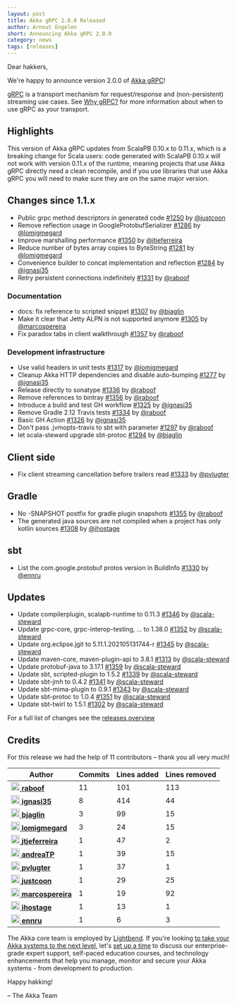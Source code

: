 ```yaml
---
layout: post
title: Akka gRPC 2.0.0 Released
author: Arnout Engelen
short: Announcing Akka gRPC 2.0.0
category: news
tags: [releases]
---
```


Dear hakkers,

We're happy to announce version 2.0.0 of [Akka gRPC](https://doc.akka.io/docs/akka-grpc/)!

[gRPC](https://grpc.io/) is a transport mechanism for request/response and
(non-persistent) streaming use cases. See
[Why gRPC?](https://doc.akka.io/docs/akka-grpc/current/whygrpc.html) for more 
information about when to use gRPC as your transport.

## Highlights

This version of Akka gRPC updates from ScalaPB 0.10.x to 0.11.x, which is a
breaking change for Scala users: code generated with ScalaPB 0.10.x will not
work with version 0.11.x of the runtime, meaning projects that use Akka gRPC
directly need a clean recompile, and if you use libraries that use Akka gRPC
you will need to make sure they are on the same major version.

## Changes since 1.1.x

- Public grpc method descriptors in generated code [#1250](https://github.com/akka/akka-grpc/issues/1250) by [@justcoon](https://github.com/justcoon)
- Remove reflection usage in GoogleProtobufSerializer [#1286](https://github.com/akka/akka-grpc/issues/1286) by [@lomigmegard](https://github.com/lomigmegard)
- Improve marshalling performance [#1350](https://github.com/akka/akka-grpc/issues/1350) by [@jtjeferreira](https://github.com/jtjeferreira)
- Reduce number of bytes array copies to ByteString [#1281](https://github.com/akka/akka-grpc/issues/1281) by [@lomigmegard](https://github.com/lomigmegard)
- Convenience builder to concat implementation and reflection [#1284](https://github.com/akka/akka-grpc/issues/1284) by [@ignasi35](https://github.com/ignasi35)
- Retry persistent connections indefinitely [#1331](https://github.com/akka/akka-grpc/issues/1331) by [@raboof](https://github.com/raboof)

### Documentation

- docs: fix reference to scripted snippet [#1307](https://github.com/akka/akka-grpc/issues/1307) by [@bjaglin](https://github.com/bjaglin)
- Make it clear that Jetty ALPN is not supported anymore [#1305](https://github.com/akka/akka-grpc/issues/1305) by [@marcospereira](https://github.com/marcospereira)
- Fix paradox tabs in client walkthrough [#1357](https://github.com/akka/akka-grpc/issues/1357) by [@raboof](https://github.com/raboof)

### Development infrastructure

- Use valid headers in unit tests [#1317](https://github.com/akka/akka-grpc/issues/1317) by [@lomigmegard](https://github.com/lomigmegard)
- Cleanup Akka HTTP dependencies and disable auto-bumping [#1277](https://github.com/akka/akka-grpc/issues/1277) by [@ignasi35](https://github.com/ignasi35)
- Release directly to sonatype [#1336](https://github.com/akka/akka-grpc/issues/1336) by [@raboof](https://github.com/raboof)
- Remove references to bintray [#1356](https://github.com/akka/akka-grpc/issues/1356) by [@raboof](https://github.com/raboof)
- Introduce a build and test GH workflow [#1325](https://github.com/akka/akka-grpc/issues/1325) by [@ignasi35](https://github.com/ignasi35)
- Remove Gradle 2.12 Travis tests [#1334](https://github.com/akka/akka-grpc/issues/1334) by [@raboof](https://github.com/raboof)
- Basic GH Action [#1326](https://github.com/akka/akka-grpc/issues/1326) by [@ignasi35](https://github.com/ignasi35)
- Don't pass .jvmopts-travis to sbt with parameter [#1297](https://github.com/akka/akka-grpc/issues/1297) by [@raboof](https://github.com/raboof)
- let scala-steward upgrade sbt-protoc [#1294](https://github.com/akka/akka-grpc/issues/1294) by [@bjaglin](https://github.com/bjaglin)

## Client side

- Fix client streaming cancellation before trailers read [#1333](https://github.com/akka/akka-grpc/issues/1333) by [@pvlugter](https://github.com/pvlugter)

## Gradle

- No -SNAPSHOT postfix for gradle plugin snapshots [#1355](https://github.com/akka/akka-grpc/issues/1355) by [@raboof](https://github.com/raboof)
- The generated java sources are not compiled when a project has only kotlin sources [#1308](https://github.com/akka/akka-grpc/issues/1308) by [@ihostage](https://github.com/ihostage)

## sbt

- List the com.google.protobuf protos version in BuildInfo [#1330](https://github.com/akka/akka-grpc/issues/1330) by [@ennru](https://github.com/ennru)

## Updates

- Update compilerplugin, scalapb-runtime to 0.11.3 [#1346](https://github.com/akka/akka-grpc/issues/1346) by [@scala-steward](https://github.com/scala-steward)
- Update grpc-core, grpc-interop-testing, ... to 1.38.0 [#1352](https://github.com/akka/akka-grpc/issues/1352) by [@scala-steward](https://github.com/scala-steward)
- Update org.eclipse.jgit to 5.11.1.202105131744-r [#1345](https://github.com/akka/akka-grpc/issues/1345) by [@scala-steward](https://github.com/scala-steward)
- Update maven-core, maven-plugin-api to 3.8.1 [#1313](https://github.com/akka/akka-grpc/issues/1313) by [@scala-steward](https://github.com/scala-steward)
- Update protobuf-java to 3.17.1 [#1359](https://github.com/akka/akka-grpc/issues/1359) by [@scala-steward](https://github.com/scala-steward)
- Update sbt, scripted-plugin to 1.5.2 [#1339](https://github.com/akka/akka-grpc/issues/1339) by [@scala-steward](https://github.com/scala-steward)
- Update sbt-jmh to 0.4.2 [#1341](https://github.com/akka/akka-grpc/issues/1341) by [@scala-steward](https://github.com/scala-steward)
- Update sbt-mima-plugin to 0.9.1 [#1343](https://github.com/akka/akka-grpc/issues/1343) by [@scala-steward](https://github.com/scala-steward)
- Update sbt-protoc to 1.0.4 [#1351](https://github.com/akka/akka-grpc/issues/1351) by [@scala-steward](https://github.com/scala-steward)
- Update sbt-twirl to 1.5.1 [#1302](https://github.com/akka/akka-grpc/issues/1302) by [@scala-steward](https://github.com/scala-steward)

For a full list of changes see the [releases overview](https://github.com/akka/akka-grpc/releases)

## Credits

For this release we had the help of 11 contributors – thank you all very much!

| Author | Commits | Lines added | Lines removed |
| ------ | ------- | ----------- | ------------- |
| [<img width="20" alt="raboof" src="https://avatars.githubusercontent.com/u/131856?v=4&amp;s=40"/> **raboof**](https://github.com/raboof) | 11 | 101 | 113 |
| [<img width="20" alt="ignasi35" src="https://avatars.githubusercontent.com/u/762126?v=4&amp;s=40"/> **ignasi35**](https://github.com/ignasi35) | 8 | 414 | 44 |
| [<img width="20" alt="bjaglin" src="https://avatars.githubusercontent.com/u/349077?v=4&amp;s=40"/> **bjaglin**](https://github.com/bjaglin) | 3 | 99 | 15 |
| [<img width="20" alt="lomigmegard" src="https://avatars.githubusercontent.com/u/434236?v=4&amp;s=40"/> **lomigmegard**](https://github.com/lomigmegard) | 3 | 24 | 15 |
| [<img width="20" alt="jtjeferreira" src="https://avatars.githubusercontent.com/u/943051?v=4&amp;s=40"/> **jtjeferreira**](https://github.com/jtjeferreira) | 1 | 47 | 2 |
| [<img width="20" alt="andreaTP" src="https://avatars.githubusercontent.com/u/5792097?v=4&amp;s=40"/> **andreaTP**](https://github.com/andreaTP) | 1 | 39 | 15 |
| [<img width="20" alt="pvlugter" src="https://avatars.githubusercontent.com/u/59895?v=4&amp;s=40"/> **pvlugter**](https://github.com/pvlugter) | 1 | 37 | 1 |
| [<img width="20" alt="justcoon" src="https://avatars.githubusercontent.com/u/5932736?v=4&amp;s=40"/> **justcoon**](https://github.com/justcoon) | 1 | 29 | 25 |
| [<img width="20" alt="marcospereira" src="https://avatars.githubusercontent.com/u/4576?v=4&amp;s=40"/> **marcospereira**](https://github.com/marcospereira) | 1 | 19 | 92 |
| [<img width="20" alt="ihostage" src="https://avatars.githubusercontent.com/u/817328?v=4&amp;s=40"/> **ihostage**](https://github.com/ihostage) | 1 | 13 | 1 |
| [<img width="20" alt="ennru" src="https://avatars.githubusercontent.com/u/458526?v=4&amp;s=40"/> **ennru**](https://github.com/ennru) | 1 | 6 | 3 |

The Akka core team is employed by [Lightbend](https://www.lightbend.com/). If you're looking [to take your Akka systems to the next level](https://www.lightbend.com/lightbend-subscription), let's [set up a time](https://lightbend.com/contact) to discuss our enterprise-grade expert support, self-paced education courses, and technology enhancements that help you manage, monitor and secure your Akka systems - from development to production.


Happy hakking!

– The Akka Team
